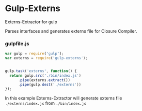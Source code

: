 # Gulp-Externs

Externs-Extractor for gulp

Parses interfaces and generates externs file for Closure Compiler.

### gulpfile.js

```javascript
var gulp = require('gulp');
var externs = require('gulp-externs');


gulp.task('externs', function() {
  return gulp.src('./bin/index.js')
      .pipe(externs.extract())
      .pipe(gulp.dest('./externs'))
});
```

In this example Externs-Extractor will generate externs file `./externs/index.js` from `./bin/index.js`
